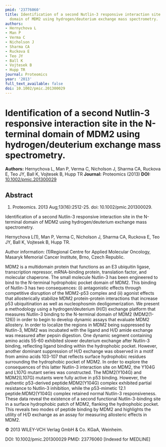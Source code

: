 ```yaml
---
pmid: '23776060'
title: Identification of a second Nutlin-3 responsive interaction site in the N-terminal
  domain of MDM2 using hydrogen/deuterium exchange mass spectrometry.
authors:
- Hernychova L
- Man P
- Verma C
- Nicholson J
- Sharma CA
- Ruckova E
- Teo JY
- Ball K
- Vojtesek B
- Hupp TR
journal: Proteomics
year: '2013'
full_text_available: false
doi: 10.1002/pmic.201300029
---
```


# Identification of a second Nutlin-3 responsive interaction site in the N-terminal domain of MDM2 using hydrogen/deuterium exchange mass spectrometry.
**Authors:** Hernychova L, Man P, Verma C, Nicholson J, Sharma CA, Ruckova E, Teo JY, Ball K, Vojtesek B, Hupp TR
**Journal:** Proteomics (2013)
**DOI:** [10.1002/pmic.201300029](https://doi.org/10.1002/pmic.201300029)

## Abstract

1. Proteomics. 2013 Aug;13(16):2512-25. doi: 10.1002/pmic.201300029.

Identification of a second Nutlin-3 responsive interaction site in the 
N-terminal domain of MDM2 using hydrogen/deuterium exchange mass spectrometry.

Hernychova L(1), Man P, Verma C, Nicholson J, Sharma CA, Ruckova E, Teo JY, Ball 
K, Vojtesek B, Hupp TR.

Author information:
(1)Regional Centre for Applied Molecular Oncology, Masaryk Memorial Cancer 
Institute, Brno, Czech Republic.

MDM2 is a multidomain protein that functions as an E3 ubiquitin ligase, 
transcription repressor, mRNA-binding protein, translation factor, and molecular 
chaperone. The small molecule Nutlin-3 has been engineered to bind to the 
N-terminal hydrophobic pocket domain of MDM2. This binding of Nutlin-3 has two 
consequences: (i) antagonistic effects through competitive disruption of the 
MDM2-p53 complex and (ii) agonist effects that allosterically stabilize MDM2 
protein-protein interactions that increase p53 ubiquitination as well as 
nucleophosmin deoligomerization. We present a methodology using a 
hydrogen/deuterium (H/D) exchange platform that measures Nutlin-3 binding to the 
N-terminal domain of MDM2 (MDM2(1-126)) in order to begin to develop dynamic 
assays that evaluate MDM2 allostery. In order to localize the regions in MDM2 
being suppressed by Nutlin-3, MDM2 was incubated with the ligand and H/D amide 
exchange was measured after pepsin digestion. One dynamic segment containing 
amino acids 55-60 exhibited slower deuterium exchange after Nutlin-3 binding, 
reflecting ligand binding within the hydrophobic pocket. However, another 
dominant suppression of H/D exchange was observed in a motif from amino acids 
103-107 that reflects surface hydrophobic residues surrounding the hydrophobic 
pocket of MDM2. In order to explore the consequences of this latter Nutlin-3 
interaction site on MDM2, the Y104G and L107G mutant series was constructed. The 
MDM2(Y104G) and MDM2(L107G) mutants were fully active in p53 binding. However, 
the authentic p53-derived peptide:MDM2(Y104G) complex exhibited partial 
resistance to Nutlin-3 inhibition, while the p53-mimetic 12.1 
peptide:MDM2(Y104G) complex retained normal Nutlin-3 responsiveness. These data 
reveal the existence of a second functional Nutlin-3-binding site in a surface 
hydrophobic patch of MDM2, flanking the hydrophobic pocket. This reveals two 
modes of peptide binding by MDM2 and highlights the utility of H/D exchange as 
an assay for measuring allosteric effects in MDM2.

© 2013 WILEY-VCH Verlag GmbH & Co. KGaA, Weinheim.

DOI: 10.1002/pmic.201300029
PMID: 23776060 [Indexed for MEDLINE]
